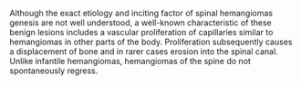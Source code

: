 Although the exact etiology and inciting factor of spinal hemangiomas genesis are not well understood, a well-known characteristic of these benign lesions includes a vascular proliferation of capillaries similar to hemangiomas in other parts of the body. Proliferation subsequently causes a displacement of bone and in rarer cases erosion into the spinal canal. Unlike infantile hemangiomas, hemangiomas of the spine do not spontaneously regress.